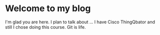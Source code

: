 # Welcome to my blog

I'm glad you are here. I plan to talk about ...
I have Cisco ThingQbator and still I chose doing this course. Git is life.
